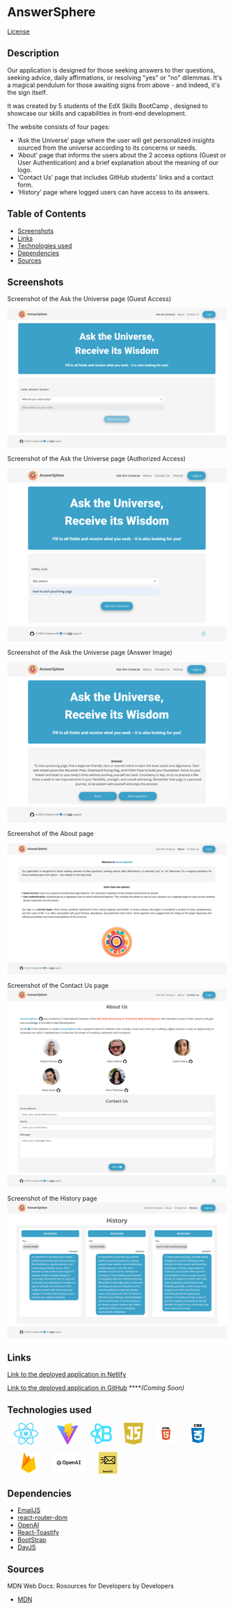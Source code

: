 # AnswerSphere
[License](https://img.shields.io/badge/License-MIT-blue.svg) 

## Description

Our application is designed for those seeking answers to ther questions, seeking advice, daily affirmations, or resolving "yes" or "no" dilemmas. It's a magical pendulum for those awaiting signs from above -  and indeed, it's the sign itself. 

It was created by 5 students of the EdX Skills BootCamp , designed to showcase our skills and capabilities in front-end development.

 The website consists of four pages:
- ‘Ask the Universe’ page where the user will get personalized insights sourced from the universe according to its concerns or needs.
- ‘About’ page that informs the users about the 2 access options (Guest or User Authentication) and a brief explanation about the meaning of our logo.
- ‘Contact Us’ page that includes GitHub students' links and a contact form.
- ‘History’ page where logged users can have access to its answers.


## Table of Contents

- [Screenshots](#screenshots)
- [Links](#links)
- [Technologies used](#techs)
- [Dependencies](#dependencies)
- [Sources](#sources)

## Screenshots

Screenshot of the Ask the Universe page (Guest Access)

![Screenshot of the Ask the Universe page](public/images/homeguest.png)

Screenshot of the Ask the Universe page (Authorized Access)

![Screenshot of the Ask the Universe page](public/images/homelogged.png)

Screenshot of the Ask the Universe page (Answer Image)

![Screenshot of the Ask the Universe page](public/images/answer.png)

Screenshot of the About page

![Screenshot of the About page](public/images/about.png)

Screenshot of the Contact Us page
![Screenshot of the Contact Us page](public/images/contact.png)

Screenshot of the History page
![Screenshot of the History page](public/images/history.png)

## Links

[Link to the deployed application in Netlify](https://answersphere.netlify.app)

[Link to the deployed application in GitHub]() *****(Coming Soon)*

## Technologies used <a name="techs"></a>

<a href="https://react.dev/"><img src="public/icons/react.png" alt="React" title="React" height="50px" /></a>
&nbsp;&nbsp;&nbsp;&nbsp;&nbsp;
<a href="https://vitejs.dev/"><img src="public/icons/vitejs.png" alt="Vite" title="Vite" height="50px" /></a>
&nbsp;&nbsp;&nbsp;&nbsp;&nbsp;
<a href="https://react-bootstrap.netlify.app/"><img src="public/icons/reactBootstrap.png" alt="React Bootstrap" title="React Bootstrap" height="50px" /></a>
&nbsp;&nbsp;&nbsp;&nbsp;&nbsp;
<a href="https://www.javascript.com/"><img src="public/icons/javascript.png" alt="JavaScript" title="JavaScript" height="50px" /></a>
&nbsp;&nbsp;&nbsp;&nbsp;&nbsp; 
<img src="public/icons/html.png" alt="HTML" title="HTML" height="50px" />
&nbsp;&nbsp;&nbsp;&nbsp;&nbsp;
<img src="public/icons/css.png" alt="CSS"  title="CSS" height="50px" /> 

&nbsp;&nbsp;&nbsp;&nbsp;&nbsp;
<a href="https://firebase.google.com/"><img src="public/icons/firebase.png" alt="FireBase" title="FireBase" height="50px" /></a>
&nbsp;&nbsp;&nbsp;&nbsp;&nbsp;
<a href="https://openai.com/"><img src="public/icons/openAI.png" alt="openAI" title="openAI" height="50px" /></a>
&nbsp;&nbsp;&nbsp;&nbsp;&nbsp;
<a href="https://www.emailjs.com/"><img src="public/icons/emailjs.png" alt="Emailjs" title="Emailjs" height="50px" /></a>

## Dependencies

- [EmailJS](https://www.npmjs.com/package/emailjs)
- [react-router-dom](https://www.npmjs.com/package/react-router-dom)
- [OpenAI](https://www.npmjs.com/package/openai)
- [React-Toastify](https://www.npmjs.com/package/react-toastify)
- [BootStrap](https://www.npmjs.com/package/bootstrap)
- [DayJS](https://www.npmjs.com/package/dayjs)

## Sources
MDN  Web Docs: Rosources for Developers by Developers
- [MDN](https://developer.mozilla.org/en-US/)


